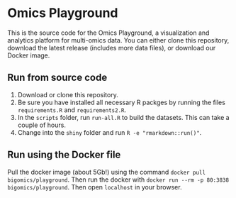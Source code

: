 # Omics Playground

This is the source code for the Omics Playground, a visualization and analytics platform for multi-omics data. You can either clone this repository, download the latest release (includes more data files), or download our Docker image.

## Run from source code

1. Download or clone this repository. 
2. Be sure you have installed all necessary R packges by running the files `requirements.R` and `requirements2.R`.
3. In the `scripts` folder, run `run-all.R` to build the datasets. This can take a couple of hours.
4. Change into the `shiny` folder and run `R -e "rmarkdown::run()"`.

## Run using the Docker file

Pull the docker image (about 5Gb!) using the command `docker pull bigomics/playground`. Then run the docker with 
`docker run --rm -p 80:3838 bigomics/playground`. Then open `localhost` in your browser.

